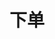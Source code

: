 ---
title: 下单
position_number: 2.1
parameters:
  - name:
    content:
content_markdown: |-
  * **URL**：/v1/order
  * **Method**：POST
  * **需要登录**：是
  * **需要鉴权**：是

  **请求参数**

  &nbsp;

  | 参数名称 | 类型 | 是否必需 | 描述 |
  | symbol | String | YES | 交易对 |
  | side | Enum | YES | 买卖方向:BUY,SELL |
  | positionSide | Enum | YES | 持仓方向:LONG,SHORT |
  | positionId | Long | YES | 仓位ID,PositionMode为PART：平仓时必填 |
  | type | Enum | YES | 订单类型:LIMIT,MARKET |
  | quantity | BigDecimal | YES | 下单数量 |
  | price | BigDecimal | NO | 委托价格 |
  | recvWindow | Long | NO | 时间戳滑动窗口，单位为毫秒 |
  | timestamp | Long | YES | 调用时间 |
left_code_blocks:
  - code_block: |-
      {
       "symbol": "BTC/USDT",
       "side": "BUY",
       "positionSide": "LONG",
       "positionId": "LIMIT",
       "type": "LIMIT",
       "quantity": 10,
       "price": 100.01
       "recvWindow": 0,
       "timestamp": 0,
      }
    title: 请求示例
    language: json
right_code_blocks:
  - code_block: |-
      {
       "code": 1,
       "data": {
         "orderId": 1229231381528581//订单id
        },
       "message": ""
      }
    title: 响应
    language: json
  - code_block: |-
      {
       "code": 9999,
       "message": "异常信息"
      }
    title: ERROR
    language: json
---
